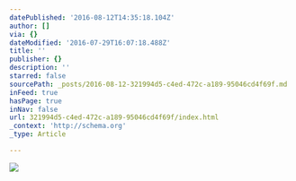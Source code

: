 ```yaml
---
datePublished: '2016-08-12T14:35:18.104Z'
author: []
via: {}
dateModified: '2016-07-29T16:07:18.488Z'
title: ''
publisher: {}
description: ''
starred: false
sourcePath: _posts/2016-08-12-321994d5-c4ed-472c-a189-95046cd4f69f.md
inFeed: true
hasPage: true
inNav: false
url: 321994d5-c4ed-472c-a189-95046cd4f69f/index.html
_context: 'http://schema.org'
_type: Article

---
```

![](https://the-grid-user-content.s3-us-west-2.amazonaws.com/c932ed99-4202-4d4f-ae6d-a29f187a201a.jpg)